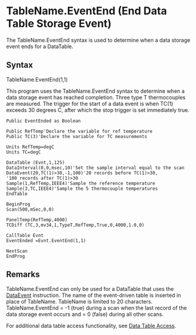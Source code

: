 # TableName.EventEnd (End Data Table Storage Event)

The TableName.EventEnd syntax is used to determine when a data storage event ends for a DataTable.

## Syntax

TableName.EventEnd(1,1)

This program uses the TableName.EventEnd syntax to determine when a data storage event has reached completion. Three type T thermocouples are measured. The trigger for the start of a data event is when TC(1) exceeds 30 degrees C, after which the stop trigger is set immediately true.

```
Public EventEnded as Boolean

Public RefTemp'Declare the variable for ref temperature
Public TC(3)'Declare the variable for TC measurements

Units RefTemp=degC
Units TC=degC

DataTable (Evnt,1,125)
DataInterval(0,0,msec,10)'Set the sample interval equal to the scan
DataEvent(20,TC(1)>30,-1,100)'20 records before TC(1)>30,
'100 records after TC(1)>30
Sample(1,RefTemp,IEEE4)'Sample the reference temperature
Sample(3,TC,IEEE4)'Sample the 5 thermocouple temperatures
EndTable

BeginProg
Scan(500,mSec,0,0)

PanelTemp(RefTemp,4000)
TCDiff (TC,3,mv34,1,TypeT,RefTemp,True,0,4000,1.0,0)

CallTable Evnt
EventEnded =Evnt.EventEnd(1,1)

NextScan
EndProg
```

## Remarks

TableName.EventEnd can only be used for a DataTable that uses the [DataEvent](dataevent.md) instruction. The name of the event-driven table is inserted in place of TableName. TableName is limited to 20 characters. TableName.EventEnd = -1 (true) during a scan when the last record of the data storage event occurs and = 0 (false) during all other scans.

For additional data table access functionality, see [Data Table Access](../Info/datatableaccess.md).
